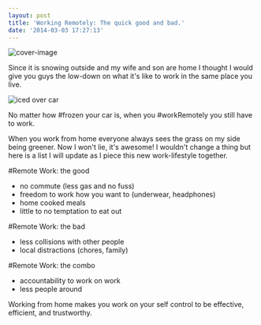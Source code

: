 ```yaml
---
layout: post
title: 'Working Remotely: The quick good and bad.'
date: '2014-03-03 17:27:13'
---
```


![cover-image](/content/images/2014/Mar/PgK8XmCzTvyXl_VJ8diJ9kmYO92m5zwgvrlEbA6QA80.jpg)

Since it is snowing outside and my wife and son are home I thought I would give you guys the low-down on what it's like to work in the same place you live.

![iced over car](/content/images/2014/Mar/fF9Ip7KwOEGyqsJaTIkAbviFoessXjLiZhXp6UgFlus.jpg)

No matter how #frozen your car is, when you #workRemotely you still have to work.

When you work from home everyone always sees the grass on my side being greener. Now I won't lie, it's awesome! I wouldn't change a thing but here is a list I will update as I piece this new work-lifestyle together.

#Remote Work: the good
* no commute (less gas and no fuss)
* freedom to work how you want to (underwear, headphones)
* home cooked meals
* little to no temptation to eat out

#Remote Work: the bad
* less collisions with other people
* local distractions (chores, family)

#Remote Work: the combo
* accountability to work on work
* less people around

Working from home makes you work on your self control to be effective, efficient, and trustworthy.
